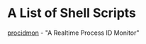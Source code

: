# A List of Shell Scripts

[procidmon](My-Shell-Scripts/procidmon.sh) - "A Realtime Process ID Monitor"
